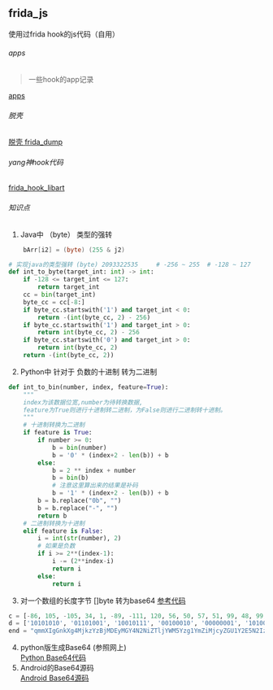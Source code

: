 ## frida_js
使用过frida hook的js代码（自用）


###### apps
> 一些hook的app记录   

[apps](./apps/readme.md)

###### 脱壳    
[脱壳 frida_dump](https://github.com/lasting-yang/frida_dump)

######  yang神hook代码
[frida_hook_libart](https://github.com/lasting-yang/frida_hook_libart)   


###### 知识点
1. Java中 （byte） 类型的强转
```Java
    bArr[i2] = (byte) (255 & j2)
```

```python
# 实现java的类型强转 (byte) 2093322535     # -256 ~ 255  # -128 ~ 127
def int_to_byte(target_int: int) -> int:
    if -128 <= target_int <= 127:
        return target_int
    cc = bin(target_int)
    byte_cc = cc[-8:]
    if byte_cc.startswith('1') and target_int < 0:
        return -(int(byte_cc, 2) - 256)
    if byte_cc.startswith('1') and target_int > 0:
        return int(byte_cc, 2) - 256
    if byte_cc.startswith('0') and target_int > 0:
        return int(byte_cc, 2)
    return -(int(byte_cc, 2))
```

2. Python中 针对于 负数的十进制 转为二进制
```python
def int_to_bin(number, index, feature=True):
    """
    index为该数据位宽,number为待转换数据,
    feature为True则进行十进制转二进制，为False则进行二进制转十进制。
    """
    # 十进制转换为二进制
    if feature is True:
        if number >= 0:
            b = bin(number)
            b = '0' * (index+2 - len(b)) + b
        else:
            b = 2 ** index + number
            b = bin(b)
            # 注意这里算出来的结果是补码
            b = '1' * (index+2 - len(b)) + b
        b = b.replace("0b", "")
        b = b.replace("-", "")
        return b
    # 二进制转换为十进制
    elif feature is False:
        i = int(str(number), 2)
        # 如果是负数
        if i >= 2**(index-1):
            i -= (2**index-i)
            return i
        else:
            return i
```
3. 对一个数组的长度字节 []byte 转为base64
   [参考代码](./apps/kuaishouxiaoshuo/othre.py)
```python
c = [-86, 105, -105, 34, 1, -89, -111, 120, 56, 50, 57, 51, 99, 48, 99, 48, 49, 50, 48, 102, 56, 55, 99, 98, 101, 57, 99, 97, 99, 57, 99, 56, 53, 98, 102, 98, 50, 55, 50, 100, 101, 53, 99, 97, 57, 55, 98, 51, 100, 54, 100, 98, 100, 53, 99, 51]
d = ['10101010', '01101001', '10010111', '00100010', '00000001', '10100111', '10010001', '01111000', '00111000', '00110010', '00111001', '00110011', '01100011', '00110000', '01100011', '00110000', '00110001', '00110010', '00110000', '01100110', '00111000', '00110111', '01100011', '01100010', '01100101', '00111001', '01100011', '01100001', '01100011', '00111001', '01100011', '00111000', '00110101', '01100010', '01100110', '01100010', '00110010', '00110111', '00110010', '01100100', '01100101', '00110101', '01100011', '01100001', '00111001', '00110111', '01100010', '00110011', '01100100', '00110110', '01100100', '01100010', '01100100', '00110101', '01100011', '00110011']
end = "qmmXIgGnkXg4MjkzYzBjMDEyMGY4N2NiZTljYWM5Yzg1YmZiMjcyZGU1Y2E5N2IzZDZkYmQ1YzM="
```
4. python版生成Base64 (参照网上)   
     [Python  Base64代码](./apps/kuaishouxiaoshuo/other_base64.py)
5. Android的Base64源码    
    [Android Base64源码](./apps/common_utils/Base64.txt)     





